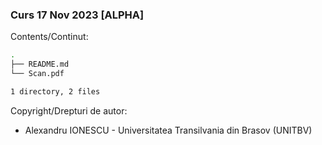 ### Curs 17 Nov 2023 [ALPHA]

Contents/Continut: 

```sh
.
├── README.md
└── Scan.pdf

1 directory, 2 files
```

Copyright/Drepturi de autor:
* Alexandru IONESCU - Universitatea Transilvania din Brasov (UNITBV)
